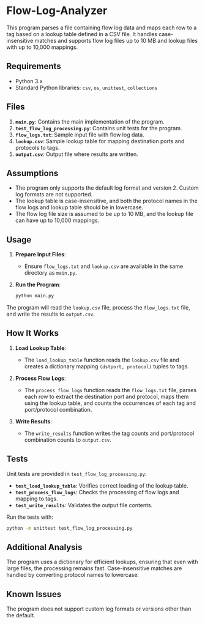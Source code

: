 # Flow-Log-Analyzer


This program parses a file containing flow log data and maps each row to a tag based on a lookup table defined in a CSV file. It handles case-insensitive matches and supports flow log files up to 10 MB and lookup files with up to 10,000 mappings.

## Requirements

- Python 3.x
- Standard Python libraries: `csv`, `os`, `unittest`, `collections`

## Files

1. **`main.py`**: Contains the main implementation of the program.
2. **`test_flow_log_processing.py`**: Contains unit tests for the program.
3. **`flow_logs.txt`**: Sample input file with flow log data.
4. **`lookup.csv`**: Sample lookup table for mapping destination ports and protocols to tags.
5. **`output.csv`**: Output file where results are written.

## Assumptions

- The program only supports the default log format and version 2. Custom log formats are not supported.
- The lookup table is case-insensitive, and both the protocol names in the flow logs and lookup table should be in lowercase.
- The flow log file size is assumed to be up to 10 MB, and the lookup file can have up to 10,000 mappings.

## Usage

1. **Prepare Input Files**:
   - Ensure `flow_logs.txt` and `lookup.csv` are available in the same directory as `main.py`.

2. **Run the Program**:
   ```bash
   python main.py

The program will read the `lookup.csv` file, process the `flow_logs.txt` file, and write the results to `output.csv`.

## How It Works

1. **Load Lookup Table**:
   - The `load_lookup_table` function reads the `lookup.csv` file and creates a dictionary mapping `(dstport, protocol)` tuples to tags.

2. **Process Flow Logs**:
   - The `process_flow_logs` function reads the `flow_logs.txt` file, parses each row to extract the destination port and protocol, maps them using the lookup table, and counts the occurrences of each tag and port/protocol combination.

3. **Write Results**:
   - The `write_results` function writes the tag counts and port/protocol combination counts to `output.csv`.

## Tests

Unit tests are provided in `test_flow_log_processing.py`:

- **`test_load_lookup_table`**: Verifies correct loading of the lookup table.
- **`test_process_flow_logs`**: Checks the processing of flow logs and mapping to tags.
- **`test_write_results`**: Validates the output file contents.

Run the tests with:
```bash
python -m unittest test_flow_log_processing.py
```
## Additional Analysis
The program uses a dictionary for efficient lookups, ensuring that even with large files, the processing remains fast.
Case-insensitive matches are handled by converting protocol names to lowercase.

## Known Issues
The program does not support custom log formats or versions other than the default.
